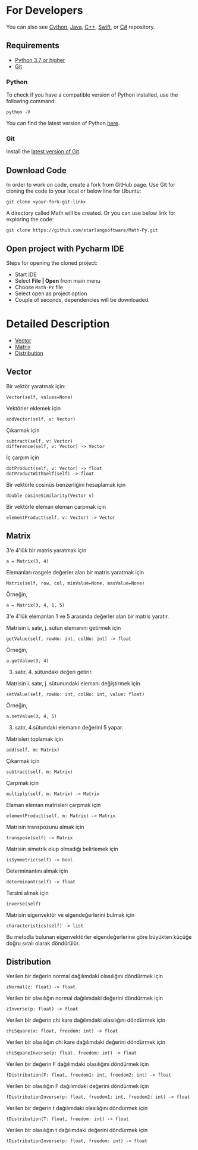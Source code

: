 For Developers
============

You can also see [Cython](https://github.com/starlangsoftware/Math-Cy), [Java](https://github.com/starlangsoftware/Math), [C++](https://github.com/starlangsoftware/Math-CPP), [Swift](https://github.com/starlangsoftware/Math-Swift), or [C#](https://github.com/starlangsoftware/Math-CPP) repository.

## Requirements

* [Python 3.7 or higher](#python)
* [Git](#git)

### Python 

To check if you have a compatible version of Python installed, use the following command:

    python -V
    
You can find the latest version of Python [here](https://www.python.org/downloads/).

### Git

Install the [latest version of Git](https://git-scm.com/book/en/v2/Getting-Started-Installing-Git).

## Download Code

In order to work on code, create a fork from GitHub page. 
Use Git for cloning the code to your local or below line for Ubuntu:

	git clone <your-fork-git-link>

A directory called Math will be created. Or you can use below link for exploring the code:

	git clone https://github.com/starlangsoftware/Math-Py.git

## Open project with Pycharm IDE

Steps for opening the cloned project:

* Start IDE
* Select **File | Open** from main menu
* Choose `Math-PY` file
* Select open as project option
* Couple of seconds, dependencies will be downloaded. 

Detailed Description
============

+ [Vector](#vector)
+ [Matrix](#matrix)
+ [Distribution](#distribution)

## Vector

Bir vektör yaratmak için:

	Vector(self, values=None)

Vektörler eklemek için

	addVector(self, v: Vector)

Çıkarmak için

	subtract(self, v: Vector)
	difference(self, v: Vector) -> Vector

İç çarpım için

	dotProduct(self, v: Vector) -> float
	dotProductWithSelf(self) -> float

Bir vektörle cosinüs benzerliğini hesaplamak için

	double cosineSimilarity(Vector v)

Bir vektörle eleman eleman çarpmak için

	elementProduct(self, v: Vector) -> Vector

## Matrix

3'e 4'lük bir matris yaratmak için

	a = Matrix(3, 4)

Elemanları rasgele değerler alan bir matris yaratmak için

	Matrix(self, row, col, minValue=None, maxValue=None)

Örneğin, 

	a = Matrix(3, 4, 1, 5)
 
3'e 4'lük elemanları 1 ve 5 arasında değerler alan bir matris yaratır.

Matrisin i. satır, j. sütun elemanını getirmek için 

	getValue(self, rowNo: int, colNo: int) -> float

Örneğin,

	a.getValue(3, 4)

3. satır, 4. sütundaki değeri getirir.

Matrisin i. satır, j. sütunundaki elemanı değiştirmek için

	setValue(self, rowNo: int, colNo: int, value: float)

Örneğin,

	a.setValue(3, 4, 5)

3. satır, 4.sütundaki elemanın değerini 5 yapar.

Matrisleri toplamak için

	add(self, m: Matrix)

Çıkarmak için 

	subtract(self, m: Matrix)

Çarpmak için 

	multiply(self, m: Matrix) -> Matrix

Elaman eleman matrisleri çarpmak için

	elementProduct(self, m: Matrix) -> Matrix

Matrisin transpozunu almak için

	transpose(self) -> Matrix

Matrisin simetrik olup olmadığı belirlemek için

	isSymmetric(self) -> bool

Determinantını almak için

	determinant(self) -> float

Tersini almak için

	inverse(self)

Matrisin eigenvektör ve eigendeğerlerini bulmak için

	characteristics(self) -> list

Bu metodla bulunan eigenvektörler eigendeğerlerine göre büyükten küçüğe doğru 
sıralı olarak döndürülür.

## Distribution

Verilen bir değerin normal dağılımdaki olasılığını döndürmek için

	zNormal(z: float) -> float

Verilen bir olasılığın normal dağılımdaki değerini döndürmek için

	zInverse(p: float) -> float

Verilen bir değerin chi kare dağılımdaki olasılığını döndürmek için

	chiSquare(x: float, freedom: int) -> float

Verilen bir olasılığın chi kare dağılımdaki değerini döndürmek için

	chiSquareInverse(p: float, freedom: int) -> float

Verilen bir değerin F dağılımdaki olasılığını döndürmek için

	fDistribution(F: float, freedom1: int, freedom2: int) -> float

Verilen bir olasılığın F dağılımdaki değerini döndürmek için

	fDistributionInverse(p: float, freedom1: int, freedom2: int) -> float

Verilen bir değerin t dağılımdaki olasılığını döndürmek için

	tDistribution(T: float, freedom: int) -> float

Verilen bir olasılığın t dağılımdaki değerini döndürmek için

	tDistributionInverse(p: float, freedom: int) -> float
